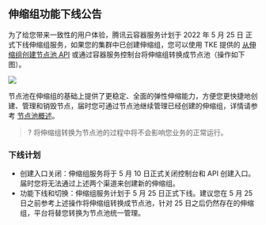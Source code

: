 ## 伸缩组功能下线公告

为了给您带来一致性的用户体验，腾讯云容器服务计划于 2022 年 5 月 25 日 正式下线伸缩组服务，如果您的集群中已创建伸缩组，您可以使用 TKE 提供的 [从伸缩组创建节点池 API](https://cloud.tencent.com/document/product/457/49435) 或通过容器服务控制台将伸缩组转换成节点池（操作如下图）。

![](https://qcloudimg.tencent-cloud.cn/raw/ec24e965de7d64225babc5843d15511c.png)

节点池在伸缩组的基础上提供了更稳定、全面的弹性伸缩能力，方便您更快捷地创建、管理和销毁节点，届时您可通过节点池继续管理已经创建的伸缩组，详情请参考 [节点池概述](https://cloud.tencent.com/document/product/457/43719)。

>? 将伸缩组转换为节点池的过程中将不会影响您业务的正常运行。

### 下线计划
- 创建入口关闭：伸缩组服务将于 5 月 10 日正式关闭控制台和 API 创建入口。届时您将无法通过上述两个渠道来创建新的伸缩组。
- 功能下线和切换：伸缩组服务计划于 5 月 25 日正式下线。建议您在 5 月 25 日之前参考上述操作将伸缩组转换成节点池，针对 25 日之后仍然存在的伸缩组，平台将替您转换为节点池统一管理。
